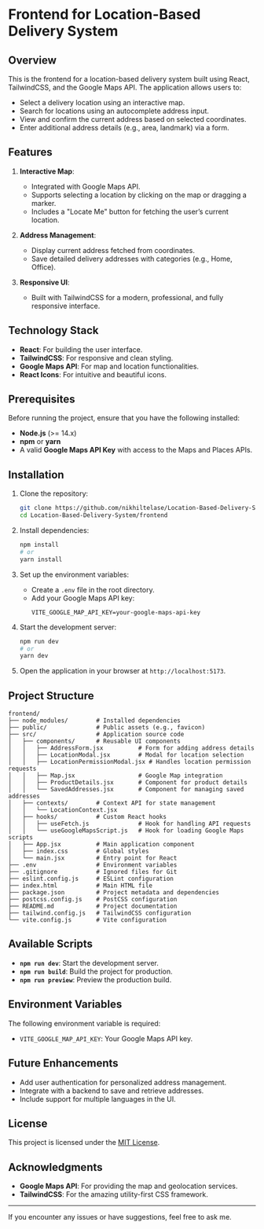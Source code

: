 # Frontend for Location-Based Delivery System

## Overview
This is the frontend for a location-based delivery system built using React, TailwindCSS, and the Google Maps API. The application allows users to:

- Select a delivery location using an interactive map.
- Search for locations using an autocomplete address input.
- View and confirm the current address based on selected coordinates.
- Enter additional address details (e.g., area, landmark) via a form.

## Features

1. **Interactive Map**:
   - Integrated with Google Maps API.
   - Supports selecting a location by clicking on the map or dragging a marker.
   - Includes a "Locate Me" button for fetching the user’s current location.

2. **Address Management**:
   - Display current address fetched from coordinates.
   - Save detailed delivery addresses with categories (e.g., Home, Office).

3. **Responsive UI**:
   - Built with TailwindCSS for a modern, professional, and fully responsive interface.

## Technology Stack

- **React**: For building the user interface.
- **TailwindCSS**: For responsive and clean styling.
- **Google Maps API**: For map and location functionalities.
- **React Icons**: For intuitive and beautiful icons.

## Prerequisites

Before running the project, ensure that you have the following installed:

- **Node.js** (>= 14.x)
- **npm** or **yarn**
- A valid **Google Maps API Key** with access to the Maps and Places APIs.

## Installation

1. Clone the repository:
   ```bash
   git clone https://github.com/nikhiltelase/Location-Based-Delivery-System.git
   cd Location-Based-Delivery-System/frontend
   ```

2. Install dependencies:
   ```bash
   npm install
   # or
   yarn install
   ```

3. Set up the environment variables:
   - Create a `.env` file in the root directory.
   - Add your Google Maps API key:
     ```env
     VITE_GOOGLE_MAP_API_KEY=your-google-maps-api-key
     ```

4. Start the development server:
   ```bash
   npm run dev
   # or
   yarn dev
   ```

5. Open the application in your browser at `http://localhost:5173`.

## Project Structure

```plaintext
frontend/
├── node_modules/        # Installed dependencies
├── public/              # Public assets (e.g., favicon)
├── src/                 # Application source code
│   ├── components/      # Reusable UI components
│   │   ├── AddressForm.jsx          # Form for adding address details
│   │   ├── LocationModal.jsx        # Modal for location selection
│   │   ├── LocationPermissionModal.jsx # Handles location permission requests
│   │   ├── Map.jsx                  # Google Map integration
│   │   ├── ProductDetails.jsx       # Component for product details
│   │   └── SavedAddresses.jsx       # Component for managing saved addresses
│   ├── contexts/        # Context API for state management
│   │   └── LocationContext.jsx
│   ├── hooks/           # Custom React hooks
│   │   ├── useFetch.js              # Hook for handling API requests
│   │   └── useGoogleMapsScript.js   # Hook for loading Google Maps scripts
│   ├── App.jsx          # Main application component
│   ├── index.css        # Global styles
│   └── main.jsx         # Entry point for React
├── .env                 # Environment variables
├── .gitignore           # Ignored files for Git
├── eslint.config.js     # ESLint configuration
├── index.html           # Main HTML file
├── package.json         # Project metadata and dependencies
├── postcss.config.js    # PostCSS configuration
├── README.md            # Project documentation
├── tailwind.config.js   # TailwindCSS configuration
└── vite.config.js       # Vite configuration
```

## Available Scripts

- **`npm run dev`**: Start the development server.
- **`npm run build`**: Build the project for production.
- **`npm run preview`**: Preview the production build.

## Environment Variables

The following environment variable is required:

- `VITE_GOOGLE_MAP_API_KEY`: Your Google Maps API key.

## Future Enhancements

- Add user authentication for personalized address management.
- Integrate with a backend to save and retrieve addresses.
- Include support for multiple languages in the UI.

## License

This project is licensed under the [MIT License](LICENSE).

## Acknowledgments

- **Google Maps API**: For providing the map and geolocation services.
- **TailwindCSS**: For the amazing utility-first CSS framework.

---

If you encounter any issues or have suggestions, feel free to ask me.